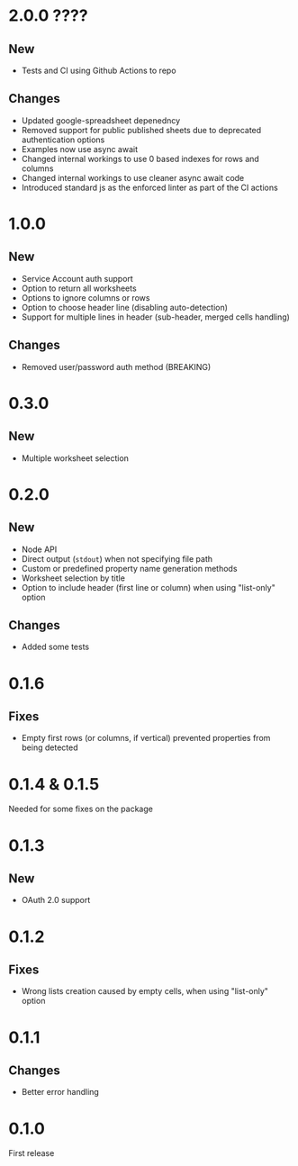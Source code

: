 # 2.0.0 ????
## New
- Tests and CI using Github Actions to repo

## Changes
- Updated google-spreadsheet depenedncy
- Removed support for public published sheets due to deprecated authentication options 
- Examples now use async await
- Changed internal workings to use 0 based indexes for rows and columns
- Changed internal workings to use cleaner async await code
- Introduced standard js as the enforced linter as part of the CI actions

# 1.0.0
## New
- Service Account auth support
- Option to return all worksheets
- Options to ignore columns or rows
- Option to choose header line (disabling auto-detection)
- Support for multiple lines in header (sub-header, merged cells handling)

## Changes
- Removed user/password auth method (BREAKING)

# 0.3.0
## New
- Multiple worksheet selection

# 0.2.0
## New
- Node API
- Direct output (`stdout`) when not specifying file path
- Custom or predefined property name generation methods
- Worksheet selection by title
- Option to include header (first line or column) when using "list-only" option

## Changes
- Added some tests

# 0.1.6
## Fixes
- Empty first rows (or columns, if vertical) prevented properties from being detected

# 0.1.4 & 0.1.5
Needed for some fixes on the package

# 0.1.3
## New
- OAuth 2.0 support

# 0.1.2
## Fixes
- Wrong lists creation caused by empty cells, when using "list-only" option

# 0.1.1
## Changes
- Better error handling

# 0.1.0
First release

